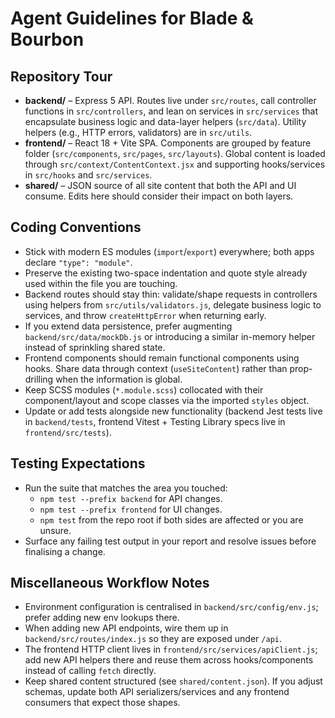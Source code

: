 # Agent Guidelines for Blade & Bourbon

## Repository Tour
- **backend/** – Express 5 API. Routes live under `src/routes`, call controller functions in `src/controllers`, and lean on services in `src/services` that encapsulate business logic and data-layer helpers (`src/data`). Utility helpers (e.g., HTTP errors, validators) are in `src/utils`.
- **frontend/** – React 18 + Vite SPA. Components are grouped by feature folder (`src/components`, `src/pages`, `src/layouts`). Global content is loaded through `src/context/ContentContext.jsx` and supporting hooks/services in `src/hooks` and `src/services`.
- **shared/** – JSON source of all site content that both the API and UI consume. Edits here should consider their impact on both layers.

## Coding Conventions
- Stick with modern ES modules (`import`/`export`) everywhere; both apps declare `"type": "module"`.
- Preserve the existing two-space indentation and quote style already used within the file you are touching.
- Backend routes should stay thin: validate/shape requests in controllers using helpers from `src/utils/validators.js`, delegate business logic to services, and throw `createHttpError` when returning early.
- If you extend data persistence, prefer augmenting `backend/src/data/mockDb.js` or introducing a similar in-memory helper instead of sprinkling shared state.
- Frontend components should remain functional components using hooks. Share data through context (`useSiteContent`) rather than prop-drilling when the information is global.
- Keep SCSS modules (`*.module.scss`) collocated with their component/layout and scope classes via the imported `styles` object.
- Update or add tests alongside new functionality (backend Jest tests live in `backend/tests`, frontend Vitest + Testing Library specs live in `frontend/src/tests`).

## Testing Expectations
- Run the suite that matches the area you touched:
  - `npm test --prefix backend` for API changes.
  - `npm test --prefix frontend` for UI changes.
  - `npm test` from the repo root if both sides are affected or you are unsure.
- Surface any failing test output in your report and resolve issues before finalising a change.

## Miscellaneous Workflow Notes
- Environment configuration is centralised in `backend/src/config/env.js`; prefer adding new env lookups there.
- When adding new API endpoints, wire them up in `backend/src/routes/index.js` so they are exposed under `/api`.
- The frontend HTTP client lives in `frontend/src/services/apiClient.js`; add new API helpers there and reuse them across hooks/components instead of calling `fetch` directly.
- Keep shared content structured (see `shared/content.json`). If you adjust schemas, update both API serializers/services and any frontend consumers that expect those shapes.
